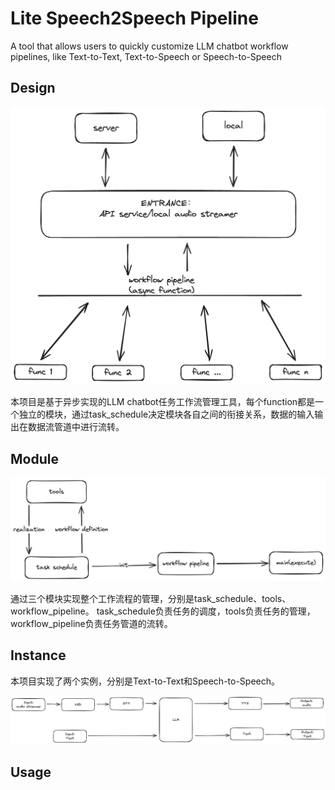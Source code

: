 # Lite Speech2Speech Pipeline

A tool that allows users to quickly customize LLM chatbot workflow pipelines, like Text-to-Text, Text-to-Speech or Speech-to-Speech

## Design

![pipeline structure](./docs/img/pipeline%20structure.png)

本项目是基于异步实现的LLM chatbot任务工作流管理工具，每个function都是一个独立的模块，通过task_schedule决定模块各自之间的衔接关系，数据的输入输出在数据流管道中进行流转。

## Module

![pipeline structure](./docs/img/pipeline%20function%20implementation.png)

通过三个模块实现整个工作流程的管理，分别是task_schedule、tools、workflow_pipeline。
task_schedule负责任务的调度，tools负责任务的管理，workflow_pipeline负责任务管道的流转。

## Instance

本项目实现了两个实例，分别是Text-to-Text和Speech-to-Speech。

![pipeline instance](./docs/img/pipeline%20instance.png)

## Usage
